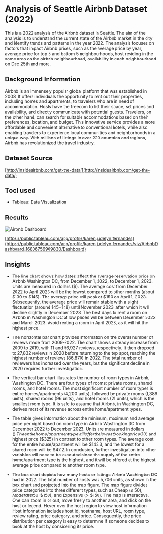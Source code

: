 # Analysis of Seattle Airbnb Dataset (2022)

This is a 2022 analysis of the Airbnb dataset in Seattle. The aim of the analysis is to understand the current state of the Airbnb market in the city and identify trends and patterns in the year 2022. The analysis focuses on factors that impact Airbnb prices, such as the average price by year, average price for top 5 and bottom 5 neighbourhoods, host residing in the same area as the airbnb neighbourhood, availability in each neighbourhood on Dec 25th and more.

## Background Information

Airbnb is an immensely popular global platform that was established in 2008. It offers individuals the opportunity to rent out their properties, including homes and apartments, to travelers who are in need of accommodation. Hosts have the freedom to list their space, set prices and availability, and directly communicate with potential guests. Travelers, on the other hand, can search for suitable accommodations based on their preferences, location, and budget. This innovative service provides a more affordable and convenient alternative to conventional hotels, while also enabling travelers to experience local communities and neighborhoods in a unique way. With millions of listings in over 220 countries and regions, Airbnb has revolutionized the travel industry.

## Dataset Source

[http://insideairbnb.com/get-the-data/](http://insideairbnb.com/get-the-data/)

## Tool used
* Tableau: Data Visualization

## Results
![Airbnb Dashboard](https://user-images.githubusercontent.com/116041695/230706382-e7b180c8-8a29-4e85-957f-de17c6a80e2f.png)

[https://public.tableau.com/app/profile/karen.judelyn.fernandes](https://public.tableau.com/app/profile/karen.judelyn.fernandes/viz/AirbnbDashboard_16806756909830/Dashboard)

## Insights

* The line chart shows how dates affect the average reservation price on Airbnb Washington DC, from December 1, 2022, to December 1, 2023. Units are measured in dollars ($). The average cost from December 2022 to April 2023 will be the lowest compared to other months (about $130 to $145). The average price will peak at $150 on April 1, 2023. Subsequently, the average price will remain stable with a slight fluctuation (around $145-$148) until November 2023, after which it will decline slightly in December 2023. The best days to rent a room on Airbnb in Washington DC at low prices will be between December 2022 and March 2023. Avoid renting a room in April 2023, as it will hit the highest price.

* The horizontal bar chart provides information on the overall number of reviews made from 2009-2022. The chart shows a steady increase from 2009 to 2019, with 11 and 56,927 reviews, respectively. It then dropped to 27,832 reviews in 2020 before returning to the top spot, reaching the highest number of reviews (86,870) in 2022. The total number of reviewers has increased over the years, but the significant decline in 2020 requires further investigation.

* The vertical bar chart illustrates the number of room types in Airbnb, Washington DC. There are four types of rooms: private rooms, shared rooms, and hotel rooms. The most significant number of room types is entire homes/apartments (4,200 units), followed by private rooms (1,389 units), shared rooms (96 units), and hotel rooms (21 units), which is the smallest room type. It is safe to assume that Airbnb, in Washington DC, derives most of its revenue across entire home/apartment types.

* The table gives information about the minimum, maximum and average price per night based on room type in Airbnb Washington DC from December 2022 to December 2023. Units are measured in dollars ($). The entire home/apartment type will offer the lowest booking price ($10) and highest price ($325) in contrast to other room types. The average cost for the entire house/apartment will be $143.3, and the lowest for a shared room will be $47.2. In conclusion, further investigation into other variables will need to be executed since the supply of the entire home/apartment type is the highest, and it will be offered at the highest average price compared to another room type.

* The box chart depicts how many hosts or listings Airbnb Washington DC had in 2022. The total number of hosts was 5,706 units, as shown in the box chart and projected into the map figure. The map figure divides price categories into three different types, such as Cheap (≤ $50), Moderate ($50-$150), and Expensive (> $150). The map is interactive. One can zoom in or out, move freely to another area, and click on the host or legend. Hover over the host region to view host information. Host information includes host id, hostname, host URL, room type, review rating, price category, and price. Consequently, the price distribution per category is easy to determine if someone decides to book at the host by considering its price.
